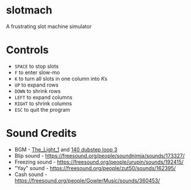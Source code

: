 slotmach
========
A frustrating slot machine simulator

Controls
========
- `SPACE` to stop slots
- `F` to enter slow-mo
- `K` to turn all slots in one column into *K*s
- `UP` to expand rows
- `DOWN` to shrink rows
- `LEFT` to expand columns
- `RIGHT` to shrink columns
- `ESC` to quit the program

Sound Credits
=============
- BGM - [The_Light_1](https://freesound.org/people/Flick3r/sounds/49265/) and [140 dubstep loop 3](https://freesound.org/people/OttoRecV8/sounds/178903/) 
- Blip sound - <https://freesound.org/people/soundnimja/sounds/173327/>
- Freezing sound - <https://freesound.org/people/urupin/sounds/192415/>
- "Yay" sound - <https://freesound.org/people/zut50/sounds/162395/>
- Cash sound - <https://freesound.org/people/GowlerMusic/sounds/360453/>
